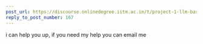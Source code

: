 ```yaml
---
post_url: https://discourse.onlinedegree.iitm.ac.in/t/project-1-llm-based-automation-agent-discussion-thread-tds-jan-2025/164277/311
reply_to_post_number: 167
---
```

i can help you up, if you need my help you can email me